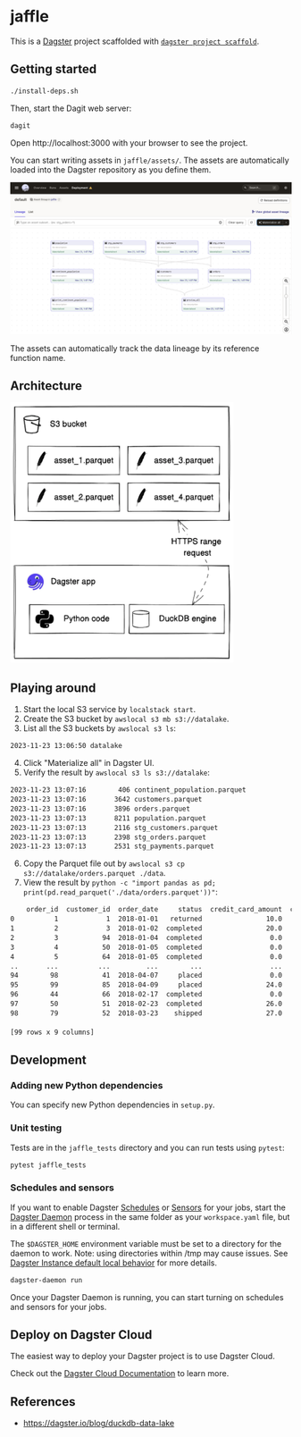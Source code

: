 # jaffle

This is a [Dagster](https://dagster.io/) project scaffolded with [`dagster project scaffold`](https://docs.dagster.io/getting-started/create-new-project).

## Getting started

```bash
./install-deps.sh
```

Then, start the Dagit web server:

```bash
dagit
```

Open http://localhost:3000 with your browser to see the project.

You can start writing assets in `jaffle/assets/`. The assets are automatically loaded into the Dagster repository as you define them.

![](pix/dagster.png)

The assets can automatically track the data lineage by its reference function name.

## Architecture

<p float="left">
    <img src="pix/s3-bucket-to-dagster-app.png" width="400" />
</p>

## Playing around

1. Start the local S3 service by `localstack start`.
2. Create the S3 bucket by `awslocal s3 mb s3://datalake`.
3. List all the S3 buckets by `awslocal s3 ls`:
```bash
2023-11-23 13:06:50 datalake
```
4. Click "Materialize all" in Dagster UI.
5. Verify the result by `awslocal s3 ls s3://datalake`:
```bash
2023-11-23 13:07:16        406 continent_population.parquet
2023-11-23 13:07:16       3642 customers.parquet
2023-11-23 13:07:16       3896 orders.parquet
2023-11-23 13:07:13       8211 population.parquet
2023-11-23 13:07:13       2116 stg_customers.parquet
2023-11-23 13:07:13       2398 stg_orders.parquet
2023-11-23 13:07:13       2531 stg_payments.parquet
```
6. Copy the Parquet file out by `awslocal s3 cp s3://datalake/orders.parquet ./data`.
7. View the result by `python -c "import pandas as pd; print(pd.read_parquet('./data/orders.parquet'))"`:
```bash
    order_id  customer_id  order_date     status  credit_card_amount  coupon_amount  bank_transfer_amount  gift_card_amount  amount
0          1            1  2018-01-01   returned                10.0            0.0                   0.0               0.0    10.0
1          2            3  2018-01-02  completed                20.0            0.0                   0.0               0.0    20.0
2          3           94  2018-01-04  completed                 0.0            1.0                   0.0               0.0     1.0
3          4           50  2018-01-05  completed                 0.0           25.0                   0.0               0.0    25.0
4          5           64  2018-01-05  completed                 0.0            0.0                  17.0               0.0    17.0
..       ...          ...         ...        ...                 ...            ...                   ...               ...     ...
94        98           41  2018-04-07     placed                 0.0            0.0                  10.0               0.0    10.0
95        99           85  2018-04-09     placed                24.0            0.0                   0.0               0.0    24.0
96        44           66  2018-02-17  completed                 0.0            0.0                   0.0              11.0    11.0
97        50           51  2018-02-23  completed                26.0            0.0                   0.0               0.0    26.0
98        79           52  2018-03-23    shipped                27.0            0.0                   0.0               0.0    27.0

[99 rows x 9 columns]
```

## Development

### Adding new Python dependencies

You can specify new Python dependencies in `setup.py`.

### Unit testing

Tests are in the `jaffle_tests` directory and you can run tests using `pytest`:

```bash
pytest jaffle_tests
```

### Schedules and sensors

If you want to enable Dagster [Schedules](https://docs.dagster.io/concepts/partitions-schedules-sensors/schedules) or [Sensors](https://docs.dagster.io/concepts/partitions-schedules-sensors/sensors) for your jobs, start the [Dagster Daemon](https://docs.dagster.io/deployment/dagster-daemon) process in the same folder as your `workspace.yaml` file, but in a different shell or terminal.

The `$DAGSTER_HOME` environment variable must be set to a directory for the daemon to work. Note: using directories within /tmp may cause issues. See [Dagster Instance default local behavior](https://docs.dagster.io/deployment/dagster-instance#default-local-behavior) for more details.

```bash
dagster-daemon run
```

Once your Dagster Daemon is running, you can start turning on schedules and sensors for your jobs.

## Deploy on Dagster Cloud

The easiest way to deploy your Dagster project is to use Dagster Cloud.

Check out the [Dagster Cloud Documentation](https://docs.dagster.cloud) to learn more.

## References

- https://dagster.io/blog/duckdb-data-lake
